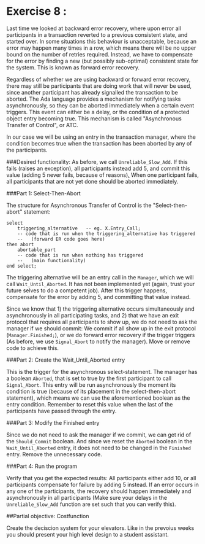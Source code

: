 Exercise 8 :
================

Last time we looked at backward error recovery, where upon error all participants in a transaction reverted to a previous consistent state, and started over. In some situations this behaviour is unacceptable, because an error may happen many times in a row, which means there will be no upper bound on the number of retries required. Instead, we have to compensate for the error by finding a new (but possibly sub-optimal) consistent state for the system. This is known as forward error recovery.

Regardless of whether we are using backward or forward error recovery, there may still be participants that are doing work that will never be used, since another participant has already signalled the transaction to be aborted. The Ada language provides a mechanism for notifying tasks asynchronously, so they can be aborted immediately when a certain event triggers. This event can either be a delay, or the condition of a protected object entry becoming true. This mechanism is called "Asynchronous Transfer of Control", or ATC. 

In our case we will be using an entry in the transaction manager, where the condition becomes true when the transaction has been aborted by any of the participants.


###Desired functionality:
As before, we call `Unreliable_Slow_Add`. If this fails (raises an exception), all participants instead add 5, and commit this value (adding 5 never fails, because of reasons)[.](http://threewordphrase.com/pardonme.htm) When one participant fails, all participants that are not yet done should be aborted immediately.


###Part 1: Select-Then-Abort

The structure for Asynchronous Transfer of Control is the "Select-then-abort" statement:

    select
        triggering_alternative   -- eg. X.Entry_Call;
        -- code that is run when the triggering_alternative has triggered
        --   (forward ER code goes here)
    then abort
        abortable_part
        -- code that is run when nothing has triggered
        --   (main functionality)
    end select;
    
The triggering alternative will be an entry call in the `Manager`, which we will call `Wait_Until_Aborted`. It has not been implemented yet (again, trust your future selves to do a competent job). After this trigger happens, compensate for the error by adding 5, and committing that value instead.

Since we know that 1) the triggering alternative occurs simultaneously and asynchronously in all participating tasks, and 2) that we have an exit protocol that requires all participants to show up, we do not need to ask the manager if we should commit: We commit if all show up in the exit protocol (`Manager.Finished;`), or we do forward error recovery if the trigger triggers (As before, we use `Signal_Abort` to notify the manager). Move or remove code to achieve this.

###Part 2: Create the Wait_Until_Aborted entry

This is the trigger for the asynchronous select-statement. The manager has a boolean `Aborted`, that is set to true by the first participant to call `Signal_Abort`. This entry will be run asynchronously the moment its condition is true (because of its placement in the select-then-abort statement), which means we can use the aforementioned boolean as the entry condition. Remember to reset this value when the last of the participants have passed through the entry.

###Part 3: Modify the Finished entry

Since we do not need to ask the manager if we commit, we can get rid of the `Should_Commit` boolean. And since we reset the `Aborted` boolean in the `Wait_Until_Aborted` entry, it does not need to be changed in the `Finished` entry. Remove the unnecessary code.

###Part 4: Run the program

Verify that you get the expected results: All participants either add 10, or all participants compensate for failure by adding 5 instead. If an error occurs in any one of the participants, the recovery should happen immediately and asynchronously in all participants (Make sure your delays in the `Unreliable_Slow_Add` function are set such that you can verify this).

##Partial objective: Costfunction

Create the deciscion system for your elevators. Like in the prevoius weeks you should present your high level design to a student assistant. 




